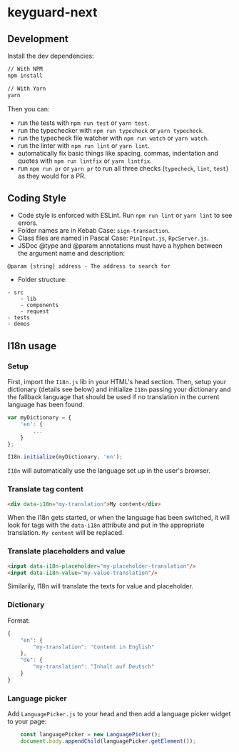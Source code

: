# keyguard-next

## Development
Install the dev dependencies:
```bash
// With NPM
npm install

// With Yarn
yarn
```

Then you can:

- run the tests with `npm run test` or `yarn test`.
- run the typechecker with `npm run typecheck` or `yarn typecheck`.
- run the typecheck file watcher with `npm run watch` or `yarn watch`.
- run the linter with `npm run lint` or `yarn lint`.
- automatically fix basic things like spacing, commas, indentation and quotes with `npm run lintfix` or `yarn lintfix`.
- run `npm run pr` or `yarn pr` to run all three checks (`typecheck`, `lint`, `test`) as they would for a PR.

## Coding Style
- Code style is enforced with ESLint. Run `npm run lint` or `yarn lint` to see errors.
- Folder names are in Kebab Case: `sign-transaction`.
- Class files are named in Pascal Case: `PinInput.js`, `RpcServer.js`.
- JSDoc @type and @param annotations must have a hyphen between the argument name and description:
```
@param {string} address - The address to search for
```
- Folder structure:
```
- src
    - lib
    - components
    - request
- tests
- demos
```

## I18n usage

### Setup
First, import the `I18n.js` lib in your HTML's head section. Then, setup your dictionary (details see below) and  initialize `I18n` passing your dictionary and the fallback language that should be used if no translation in the current language has been found.
```javascript
var myDictionary = {
    'en': {
        ...
    }
};

I18n.initialize(myDictionary, 'en');
```
`I18n` will automatically use the language set up in the user's browser.

### Translate tag content
```html
<div data-i18n="my-translation">My content</div>
```
When the I18n gets started, or when the language has been switched, it will look for tags with the `data-i18n` attribute and put in the appropriate translation. `My content` will be replaced.

### Translate placeholders and value
```html
<input data-i18n-placeholder="my-placeholder-translation"/>
<input data-i18n-value="my-value-translation"/>
```
Similarily, I18n will translate the texts for value and placeholder.

### Dictionary
Format:
```javascript
{
    "en": {
        "my-translation": "Content in English"
    },
    "de": {
        "my-translation": "Inhalt auf Deutsch"
    }
}
```

### Language picker
Add `LanguagePicker.js` to your head and then add a language picker widget to your page:
```javascript
    const languagePicker = new LanguagePicker();
    document.body.appendChild(languagePicker.getElement());
```
